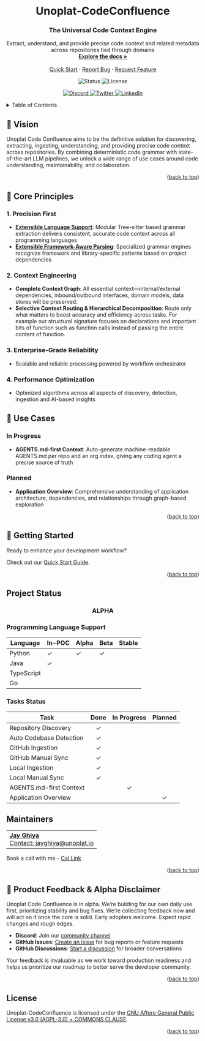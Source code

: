 <!-- PROJECT LOGO -->
<br />
<div align="center">
  <!-- If you have a logo, uncomment and use this
  <a href="https://github.com/unoplat/unoplat-code-confluence">
    <img src="images/logo.png" alt="Logo" width="80" height="80">
  </a>
  -->

  <h1 align="center">Unoplat-CodeConfluence</h1>
  <h3 align="center">The Universal Code Context Engine</h3>

  <p align="center">
    Extract, understand, and provide precise code context and related metadata across repositories tied through domains
    <br />
    <a href="https://docs.unoplat.io"><strong>Explore the docs »</strong></a>
    <br />
    <br />
    <a href="https://docs.unoplat.io/docs/category/quickstart">Quick Start</a>
    ·
    <a href="https://github.com/unoplat/unoplat-code-confluence/issues">Report Bug</a>
    ·
    <a href="https://github.com/unoplat/unoplat-code-confluence/issues">Request Feature</a>
  </p>
  
  <!-- PROJECT SHIELDS -->
  <p align="center">
    <img src="https://img.shields.io/badge/Status-ALPHA-orange" alt="Status" />
    <img src="https://img.shields.io/badge/License-AGPL%203.0-blue" alt="License" />
  </p>
  
  <!-- SOCIAL SHIELDS -->
  <p align="center">
    <a href="https://discord.com/channels/1131597983058755675/1169968780953260106">
      <img src="https://img.shields.io/badge/Discord-Join_Us-7289DA?style=flat&logo=discord&logoColor=white" alt="Discord" />
    </a>
    <a href="https://x.com/unoplatio">
      <img src="https://img.shields.io/badge/Twitter-Follow_Us-1DA1F2?style=flat&logo=twitter&logoColor=white" alt="Twitter" />
    </a>
    <a href="https://www.linkedin.com/company/unoplat/">
      <img src="https://img.shields.io/badge/LinkedIn-Connect-0077B5?style=flat&logo=linkedin&logoColor=white" alt="LinkedIn" />
    </a>
  </p>
</div>

<!-- TABLE OF CONTENTS -->
<details>
  <summary>Table of Contents</summary>
  <ol>
    <li><a href="#-vision">Vision</a></li>
    <li><a href="#-why-unoplat-codeconfluence">Why Unoplat-CodeConfluence?</a></li>
    <li><a href="#-for-knowledge-engine-and-ai-coding-assistants">For Knowledge Engine and AI Coding Assistants</a></li>
    <li><a href="#-getting-started">Getting Started</a></li>
    <li><a href="#project-status">Project Status</a>
      <ul>
        <li><a href="#programming-language-support">Programming Language Support</a></li>
        <li><a href="#tasks-status">Tasks Status</a></li>
        <li><a href="#code-grammar">Code Grammar</a></li>
      </ul>
    </li>
    <li><a href="#creditsheeroessupportersinspirations">Credits/Heroes/Supporters/Inspirations</a></li>
    <li><a href="#maintainers">Maintainers</a></li>
    <li><a href="#-product-feedback">Product Feedback</a></li>
    <li><a href="#community-channel">Community Channel</a></li>
    <li><a href="#license">License</a></li>
  </ol>
</details>

<!-- VISION SECTION -->
## 🎯 Vision

Unoplat Code Confluence aims to be the definitive solution for discovering, extracting, ingesting, understanding, and providing precise code context across repositories. By combining deterministic code grammar with state-of-the-art LLM pipelines, we unlock a wide range of use cases around code understanding, maintainability, and collaboration.

<p align="right">(<a href="#top">back to top</a>)</p>

<!-- WHY SECTION -->
## 🌟 Core Principles

### 1. **Precision First**
- **[Extensible Language Support](https://github.com/unoplat/unoplat-code-confluence/tree/main/unoplat-code-confluence-ingestion/code-confluence-flow-bridge/src/code_confluence_flow_bridge/parser/queries)**: Modular Tree-sitter based grammar extraction delivers consistent, accurate code context across all programming languages
- **[Extensible Framework-Aware Parsing](https://docs.unoplat.io/contribution/custom-framework-schema)**: Specialized grammar engines recognize framework and library-specific patterns based on project dependencies

### 2. **Context Engineering**
- **Complete Context Graph**: All essential context—internal/external dependencies, inbound/outbound interfaces, domain models, data stores will be preserved.
- **Selective Context Routing & Hierarchical Decomposition**: Route only what matters to boost accuracy and efficiency across tasks. For example our structural signature focuses on declarations and important bits of function such as function calls instead of passing the entire content of function.

### 3. **Enterprise-Grade Reliability**
- Scalable and reliable processing powered by workflow orchestrator

### 4. **Performance Optimization**
- Optimized algorithms across all aspects of discovery, detection, ingestion and AI-based insights

## 🚀 Use Cases

### In Progress
- **AGENTS.md-first Context**: Auto-generate machine-readable AGENTS.md per repo and an org index, giving any coding agent a precise source of truth

### Planned
- **Application Overview**: Comprehensive understanding of application architecture, dependencies, and relationships through graph-based exploration

<p align="right">(<a href="#top">back to top</a>)</p>

<!-- GETTING STARTED SECTION -->
## 🚀 Getting Started

Ready to enhance your development workflow?

Check out our [Quick Start Guide](https://docs.unoplat.io/).

<p align="right">(<a href="#top">back to top</a>)</p>

<!-- PROJECT STATUS SECTION -->
## Project Status

<div align="center">
  <h3>ALPHA</h3>
</div>

### Programming Language Support

| Language   | In-POC | Alpha | Beta | Stable |
|------------|--------|-------|------|--------|
| Python     | ✓      | ✓     | ✓    |        |
| Java       | ✓      |       |      |        |
| TypeScript |        |       |      |        |
| Go         |        |       |      |        |

### Tasks Status

| Task                       | Done | In Progress | Planned |
|----------------------------|:----:|:-----------:|:-------:|
| Repository Discovery       |  ✓   |             |         |
| Auto Codebase Detection    |  ✓   |             |         |
| GitHub Ingestion           |  ✓   |             |         |
| GitHub Manual Sync         |  ✓   |             |         |
| Local Ingestion            |  ✓   |             |         |
| Local Manual Sync          |  ✓   |             |         |
| AGENTS.md-first Context    |      |       ✓     |         |
| Application Overview       |      |             |    ✓    |

<!-- MAINTAINERS SECTION -->
## Maintainers

<table>
  <tr>
    <td>
      <a href="https://github.com/JayGhiya">
        <strong>Jay Ghiya</strong>
        <br>
        Contact: jayghiya@unoplat.io
      </a>
    </td>
  </tr>
</table>
<p>Book a call with me - <a href="https://cal.com/jay-ghiya/15min">Cal Link</a></p>

<p align="right">(<a href="#top">back to top</a>)</p>

<!-- PRODUCT FEEDBACK SECTION -->
## 💬 Product Feedback & Alpha Disclaimer

Unoplat Code Confluence is in alpha. We’re building for our own daily use first, prioritizing stability and bug fixes. We’re collecting feedback now and will act on it once the core is solid. Early adopters welcome. Expect rapid changes and rough edges.

- **Discord**: Join our [community channel](https://discord.com/channels/1131597983058755675/1169968780953260106)
- **GitHub Issues**: [Create an issue](https://github.com/unoplat/unoplat-code-confluence/issues) for bug reports or feature requests
- **GitHub Discussions**: [Start a discussion](https://github.com/unoplat/unoplat-code-confluence/discussions) for broader conversations

Your feedback is invaluable as we work toward production readiness and helps us prioritize our roadmap to better serve the developer community.

<p align="right">(<a href="#top">back to top</a>)</p>

<!-- LICENSE SECTION -->
## License

Unoplat-CodeConfluence is licensed under the [GNU Affero General Public License v3.0 (AGPL-3.0) + COMMONS CLAUSE](LICENSE).

<p align="right">(<a href="#top">back to top</a>)</p>

<!-- ANCHOR FOR BACK TO TOP LINKS -->
<a name="top"></a>

